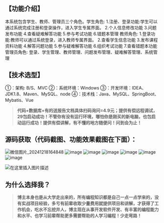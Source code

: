 ## 【功能介绍】
本系统包含学生、教师、管理员三个角色。学生角色:
1.注册、登录功能:学生可以通过系统完成注册和登录操作，进入学生专属界面。
2.个人信息修改功能
3.问题发布功能
4.查看疑难解答功能
5.参与考试功能
6.错题本管理
教师角色:
1.登录功能:教师可以通过系统登录，进入教师专属界面。
2.查看学生信息功能
3.发布课程资料功能
4.解答问题功能
5.参与疑难解答功能
6.组织考试功能
7.查看错题本功能
管理员角色:
登录、学生管理、教师管理、问题发布管理、疑难解答管理、系统管理
## 【技术选型】
①：架构: B/S、MVC
②：系统环境：Windows
③：开发环境：IDEA、JDK1.8、Maven、MySQL、node
④：技术栈：Java、MySQL、SpringBoot、Mybatis、Vue
> **代码+数据库+有的送报告文档具体扫码询问=4.9元；提供有偿远程调试，29包启动成功！不管你有没有运行环境，哪怕你是刚买的新电脑，也包启动运行成功！提供有偿讲解，有不懂的地方随便问！问到会为止！**
## 源码获取（代码截图、功能效果截图在下面）：
![微信图片_20241218164848](https://github.com/user-attachments/assets/646b2784-afb8-47ee-a4d4-5ccc9f96b331)
![image](https://github.com/user-attachments/assets/05337489-0ba6-4629-9b2e-820bdce274b5)
![image](https://github.com/user-attachments/assets/1fe2dc82-1dd4-40a6-8be7-3247e621cea8)
![image](https://github.com/user-attachments/assets/7eb2b389-9ac3-4f88-b91d-f047b662daa5)
![image](https://github.com/user-attachments/assets/e454866d-15a8-40f3-a4b7-c3337d8b4594)
![image](https://github.com/user-attachments/assets/5f64207b-c76b-4cdf-bd0a-abb091c7ce9a)
![image](https://github.com/user-attachments/assets/f83fd469-6c2d-40f8-82b9-1be65b278c04)


![在这里插入图片描述](https://i-blog.csdnimg.cn/direct/4269290041ae4c9a99b3121cbec1fee6.png)
## 为什么选择我？

> **博主本身也是从大学走出来的，所有编程知识都是自己一点一点学来的，没有实战项目经验，多亏有前辈收取少量费用就提供项目和讲解，才获得了工作机会，吃水不忘挖井人，博主现在从事开发软件开发、有丰富的编程能力和水平、也学习前辈帮助更多需要帮助的人学习编程！少走弯路！**


